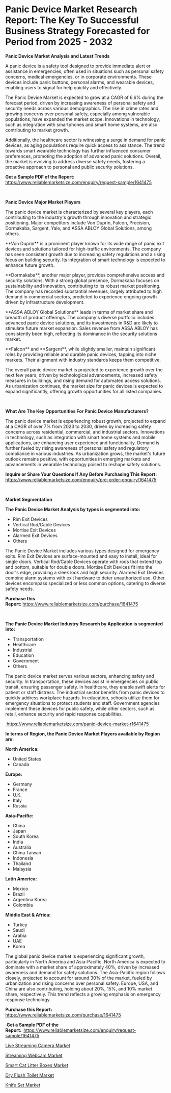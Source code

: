 <p><h1>Panic Device Market Research Report: The Key To Successful Business Strategy Forecasted for Period from 2025 - 2032</h1></p><p><strong>Panic Device Market Analysis and Latest Trends</strong></p>
<p><p>A panic device is a safety tool designed to provide immediate alert or assistance in emergencies, often used in situations such as personal safety concerns, medical emergencies, or in corporate environments. These devices include panic buttons, personal alarms, and wearable devices, enabling users to signal for help quickly and effectively.</p><p>The Panic Device Market is expected to grow at a CAGR of 6.6% during the forecast period, driven by increasing awareness of personal safety and security needs across various demographics. The rise in crime rates and growing concerns over personal safety, especially among vulnerable populations, have expanded the market scope. Innovations in technology, such as integration with smartphones and smart home systems, are also contributing to market growth. </p><p>Additionally, the healthcare sector is witnessing a surge in demand for panic devices, as aging populations require quick access to assistance. The trend towards smart wearable technology has further influenced consumer preferences, promoting the adoption of advanced panic solutions. Overall, the market is evolving to address diverse safety needs, fostering a proactive approach to personal and public security solutions.</p></p>
<p><strong>Get a Sample PDF of the Report:&nbsp;</strong> <a href="https://www.reliablemarketsize.com/enquiry/request-sample/1641475?utm_campaign=2034&utm_medium=2&utm_source=Github&utm_content=ia&utm_term=05042025&utm_id=panic-device">https://www.reliablemarketsize.com/enquiry/request-sample/1641475</a></p>
<p>&nbsp;</p>
<p><strong>Panic Device Major Market Players</strong></p>
<p><p>The panic device market is characterized by several key players, each contributing to the industry's growth through innovation and strategic positioning. Major competitors include Von Duprin, Falcon, Precision, Dormakaba, Sargent, Yale, and ASSA ABLOY Global Solutions, among others.</p><p>**Von Duprin** is a prominent player known for its wide range of panic exit devices and solutions tailored for high-traffic environments. The company has seen consistent growth due to increasing safety regulations and a rising focus on building security. Its integration of smart technology is expected to enhance future growth.</p><p>**Dormakaba**, another major player, provides comprehensive access and security solutions. With a strong global presence, Dormakaba focuses on sustainability and innovation, contributing to its robust market positioning. The company has recorded substantial revenues, largely attributed to high demand in commercial sectors, predicted to experience ongoing growth driven by infrastructure development.</p><p>**ASSA ABLOY Global Solutions** leads in terms of market share and breadth of product offerings. The company's diverse portfolio includes advanced panic device solutions, and its investments in R&D are likely to stimulate future market expansion. Sales revenue from ASSA ABLOY has consistently been high, reflecting its dominance in the security solutions market.</p><p>**Falcon** and **Sargent**, while slightly smaller, maintain significant roles by providing reliable and durable panic devices, tapping into niche markets. Their alignment with industry standards keeps them competitive.</p><p>The overall panic device market is projected to experience growth over the next few years, driven by technological advancements, increased safety measures in buildings, and rising demand for automated access solutions. As urbanization continues, the market size for panic devices is expected to expand significantly, offering growth opportunities for all listed companies.</p></p>
<p>&nbsp;</p>
<p><strong>What Are The Key Opportunities For Panic Device Manufacturers?</strong></p>
<p><p>The panic device market is experiencing robust growth, projected to expand at a CAGR of over 7% from 2023 to 2030, driven by increasing safety concerns across residential, commercial, and industrial sectors. Innovations in technology, such as integration with smart home systems and mobile applications, are enhancing user experience and functionality. Demand is further fueled by rising awareness of personal safety and regulatory compliance in various industries. As urbanization grows, the market's future outlook remains positive, with opportunities in emerging markets and advancements in wearable technology poised to reshape safety solutions.</p></p>
<p><strong>Inquire or Share Your Questions If Any Before Purchasing This Report:</strong> <a href="https://www.reliablemarketsize.com/enquiry/pre-order-enquiry/1641475?utm_campaign=2034&utm_medium=2&utm_source=Github&utm_content=ia&utm_term=05042025&utm_id=panic-device">https://www.reliablemarketsize.com/enquiry/pre-order-enquiry/1641475</a></p>
<p>&nbsp;</p>
<p><strong>Market Segmentation</strong></p>
<p><strong>The Panic Device Market Analysis by types is segmented into:</strong></p>
<p><ul><li>Rim Exit Devices</li><li>Vertical Rod/Cable Devices</li><li>Mortise Exit Devices</li><li>Alarmed Exit Devices</li><li>Others</li></ul></p>
<p><p>The Panic Device Market includes various types designed for emergency exits. Rim Exit Devices are surface-mounted and easy to install, ideal for single doors. Vertical Rod/Cable Devices operate with rods that extend top and bottom, suitable for double doors. Mortise Exit Devices fit into the door's edge, providing a sleek look and high security. Alarmed Exit Devices combine alarm systems with exit hardware to deter unauthorized use. Other devices encompass specialized or less common options, catering to diverse safety needs.</p></p>
<p><strong>Purchase this Report:&nbsp;</strong><a href="https://www.reliablemarketsize.com/purchase/1641475?utm_campaign=2034&utm_medium=2&utm_source=Github&utm_content=ia&utm_term=05042025&utm_id=panic-device">https://www.reliablemarketsize.com/purchase/1641475</a></p>
<p>&nbsp;</p>
<p><strong>The Panic Device Market Industry Research by Application is segmented into:</strong></p>
<p><ul><li>Transportation</li><li>Healthcare</li><li>Industrial</li><li>Education</li><li>Government</li><li>Others</li></ul></p>
<p><p>The panic device market serves various sectors, enhancing safety and security. In transportation, these devices assist in emergencies on public transit, ensuring passenger safety. In healthcare, they enable swift alerts for patient or staff distress. The industrial sector benefits from panic devices to quickly address workplace hazards. In education, schools utilize them for emergency situations to protect students and staff. Government agencies implement these devices for public safety, while other sectors, such as retail, enhance security and rapid response capabilities.</p></p>
<p><a href="https://www.reliablemarketsize.com/panic-device-market-r1641475?utm_campaign=2034&utm_medium=2&utm_source=Github&utm_content=ia&utm_term=05042025&utm_id=panic-device">&nbsp;https://www.reliablemarketsize.com/panic-device-market-r1641475</a></p>
<p><strong>In terms of Region, the Panic Device Market Players available by Region are:</strong></p>
<p>
    <p> <strong> North America: </strong>
        <ul>
            <li>United States</li>
            <li>Canada</li>
        </ul>
        </p> 
    <p> <strong> Europe: </strong>
        <ul>
            <li>Germany</li>
            <li>France</li>
            <li>U.K.</li>
            <li>Italy</li>
            <li>Russia</li>
        </ul>
        </p> 
    <p> <strong> Asia-Pacific: </strong>
        <ul>
            <li>China</li>
            <li>Japan</li>
            <li>South Korea</li>
            <li>India</li>
            <li>Australia</li>
            <li>China Taiwan</li>
            <li>Indonesia</li>
            <li>Thailand</li>
            <li>Malaysia</li>
        </ul>
        </p> 
    <p> <strong> Latin America: </strong>
        <ul>
            <li>Mexico</li>
            <li>Brazil</li>
            <li>Argentina Korea</li>
            <li>Colombia</li>
        </ul>
        </p> 
    <p> <strong> Middle East & Africa: </strong>
        <ul>
            <li>Turkey</li>
            <li>Saudi</li>
            <li>Arabia</li>
            <li>UAE</li>
            <li>Korea</li>
        </ul>
    </p>
    </p>
<p><p>The global panic device market is experiencing significant growth, particularly in North America and Asia-Pacific. North America is expected to dominate with a market share of approximately 40%, driven by increased awareness and demand for safety solutions. The Asia-Pacific region follows closely, projected to account for around 30% of the market, fueled by urbanization and rising concerns over personal safety. Europe, USA, and China are also contributing, holding about 20%, 15%, and 10% market share, respectively. This trend reflects a growing emphasis on emergency response technology.</p></p>
<p><strong>Purchase this Report: </strong><a href="https://www.reliablemarketsize.com/purchase/1641475?utm_campaign=2034&utm_medium=2&utm_source=Github&utm_content=ia&utm_term=05042025&utm_id=panic-device">https://www.reliablemarketsize.com/purchase/1641475</a></p>
<p>&nbsp;<strong>Get a Sample PDF of the Report:&nbsp;&nbsp;</strong><a href="https://www.reliablemarketsize.com/enquiry/request-sample/1641475?utm_campaign=2034&utm_medium=2&utm_source=Github&utm_content=ia&utm_term=05042025&utm_id=panic-device">https://www.reliablemarketsize.com/enquiry/request-sample/1641475</a></p>
<p><strong></strong></p>
<p><p><a href="https://github.com/calizlewin2f/Market-Research-Report-List-1/blob/main/live-streaming-camera-market.md?utm_campaign=2034&utm_medium=2&utm_source=Github&utm_content=ia&utm_term=05042025&utm_id=panic-device">Live Streaming Camera Market</a></p><p><a href="https://github.com/grevecodeeol/Market-Research-Report-List-1/blob/main/streaming-webcam-market.md?utm_campaign=2034&utm_medium=2&utm_source=Github&utm_content=ia&utm_term=05042025&utm_id=panic-device">Streaming Webcam Market</a></p><p><a href="https://github.com/janustabarf2/Market-Research-Report-List-1/blob/main/smart-cat-litter-boxes-market.md?utm_campaign=2034&utm_medium=2&utm_source=Github&utm_content=ia&utm_term=05042025&utm_id=panic-device">Smart Cat Litter Boxes Market</a></p><p><a href="https://github.com/ernierintzfu/Market-Research-Report-List-1/blob/main/dry-flush-toilet-market.md?utm_campaign=2034&utm_medium=2&utm_source=Github&utm_content=ia&utm_term=05042025&utm_id=panic-device">Dry Flush Toilet Market</a></p><p><a href="https://github.com/kielbledeni0/Market-Research-Report-List-1/blob/main/knife-set-market.md?utm_campaign=2034&utm_medium=2&utm_source=Github&utm_content=ia&utm_term=05042025&utm_id=panic-device">Knife Set Market</a></p></p>